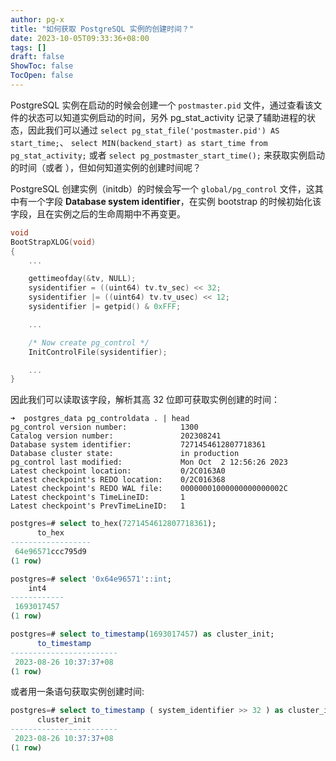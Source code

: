 ```yaml
---
author: pg-x
title: "如何获取 PostgreSQL 实例的创建时间？"
date: 2023-10-05T09:33:36+08:00
tags: []
draft: false
ShowToc: false
TocOpen: false
---
```


PostgreSQL 实例在启动的时候会创建一个 `postmaster.pid` 文件，通过查看该文件的状态可以知道实例启动的时间，另外 pg_stat_activity 记录了辅助进程的状态，因此我们可以通过 `select pg_stat_file('postmaster.pid') AS start_time;`、 `select MIN(backend_start) as start_time from pg_stat_activity;` 或者 `select pg_postmaster_start_time();` 来获取实例启动的时间（或者 ），但如何知道实例的创建时间呢？

PostgreSQL 创建实例（initdb）的时候会写一个 `global/pg_control` 文件，这其中有一个字段 **Database system identifier**，在实例 bootstrap 的时候初始化该字段，且在实例之后的生命周期中不再变更。

```C
void
BootStrapXLOG(void)
{
    ...

	gettimeofday(&tv, NULL);
	sysidentifier = ((uint64) tv.tv_sec) << 32;
	sysidentifier |= ((uint64) tv.tv_usec) << 12;
	sysidentifier |= getpid() & 0xFFF;

    ...

    /* Now create pg_control */
	InitControlFile(sysidentifier);

    ...
}
```

因此我们可以读取该字段，解析其高 32 位即可获取实例创建的时间：

```shell
➜  postgres_data pg_controldata . | head
pg_control version number:            1300
Catalog version number:               202308241
Database system identifier:           7271454612807718361
Database cluster state:               in production
pg_control last modified:             Mon Oct  2 12:56:26 2023
Latest checkpoint location:           0/2C0163A0
Latest checkpoint's REDO location:    0/2C016368
Latest checkpoint's REDO WAL file:    00000001000000000000002C
Latest checkpoint's TimeLineID:       1
Latest checkpoint's PrevTimeLineID:   1
```

```SQL
postgres=# select to_hex(7271454612807718361);
      to_hex
------------------
 64e96571ccc795d9
(1 row)

postgres=# select '0x64e96571'::int;
    int4
------------
 1693017457
(1 row)

postgres=# select to_timestamp(1693017457) as cluster_init;
      to_timestamp
------------------------
 2023-08-26 10:37:37+08
(1 row)

```

或者用一条语句获取实例创建时间:

```SQL
postgres=# select to_timestamp ( system_identifier >> 32 ) as cluster_init from pg_control_system();
      cluster_init
------------------------
 2023-08-26 10:37:37+08
(1 row)
```
